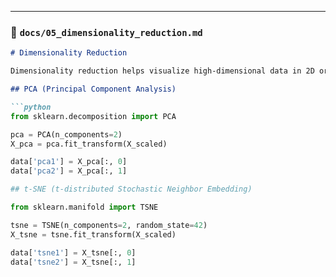 
---

### 📄 `docs/05_dimensionality_reduction.md`

```markdown
# Dimensionality Reduction

Dimensionality reduction helps visualize high-dimensional data in 2D or 3D space.

## PCA (Principal Component Analysis)

```python
from sklearn.decomposition import PCA

pca = PCA(n_components=2)
X_pca = pca.fit_transform(X_scaled)

data['pca1'] = X_pca[:, 0]
data['pca2'] = X_pca[:, 1]

## t-SNE (t-distributed Stochastic Neighbor Embedding)

from sklearn.manifold import TSNE

tsne = TSNE(n_components=2, random_state=42)
X_tsne = tsne.fit_transform(X_scaled)

data['tsne1'] = X_tsne[:, 0]
data['tsne2'] = X_tsne[:, 1]
